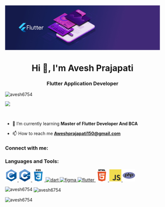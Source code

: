 ![logo](https://github.com/Avesh6754/Avesh6754/blob/eea43d610637d5bd0df5b8f3a518bde138135567/Blog-Banner-9.jpg)
<h1 align="center">Hi 👋, I'm Avesh Prajapati</h1>
<h3 align="center">Flutter Application Developer  </h3>

<p align="left"> <img src="https://komarev.com/ghpvc/?username=avesh6754&label=Profile%20views&color=0e75b6&style=flat" alt="avesh6754" /> </p>

<p align="left"> <a href="https://github.com/ryo-ma/github-profile-trophy"><img src="[![trophy](https://github-profile-trophy.vercel.app/?username=ryo-ma)alt="avesh6754" /></a> </p>

<p align="left"> <a href="https://twitter.com/" target="blank"><img src="https://img.shields.io/twitter/follow/?logo=twitter&style=for-the-badge" alt="" /></a> </p>

- 🌱 I’m currently learning **Master of Flutter Developer And BCA**

- 📫 How to reach me **Aweshprajapati150@gmail.com**

<h3 align="left">Connect with me:</h3>
<p align="left">
</p>

<h3 align="left">Languages and Tools:</h3>
<p align="left"> <a href="https://www.cprogramming.com/" target="_blank" rel="noreferrer"> <img src="https://raw.githubusercontent.com/devicons/devicon/master/icons/c/c-original.svg" alt="c" width="40" height="40"/> </a> <a href="https://www.w3schools.com/cpp/" target="_blank" rel="noreferrer"> <img src="https://raw.githubusercontent.com/devicons/devicon/master/icons/cplusplus/cplusplus-original.svg" alt="cplusplus" width="40" height="40"/> </a> <a href="https://www.w3schools.com/css/" target="_blank" rel="noreferrer"> <img src="https://raw.githubusercontent.com/devicons/devicon/master/icons/css3/css3-original-wordmark.svg" alt="css3" width="40" height="40"/> </a> <a href="https://dart.dev" target="_blank" rel="noreferrer"> <img src="https://www.vectorlogo.zone/logos/dartlang/dartlang-icon.svg" alt="dart" width="40" height="40"/> </a> <a href="https://www.figma.com/" target="_blank" rel="noreferrer"> <img src="https://www.vectorlogo.zone/logos/figma/figma-icon.svg" alt="figma" width="40" height="40"/> </a> <a href="https://flutter.dev" target="_blank" rel="noreferrer"> <img src="https://www.vectorlogo.zone/logos/flutterio/flutterio-icon.svg" alt="flutter" width="40" height="40"/> </a> <a href="https://www.w3.org/html/" target="_blank" rel="noreferrer"> <img src="https://raw.githubusercontent.com/devicons/devicon/master/icons/html5/html5-original-wordmark.svg" alt="html5" width="40" height="40"/> </a> <a href="https://developer.mozilla.org/en-US/docs/Web/JavaScript" target="_blank" rel="noreferrer"> <img src="https://raw.githubusercontent.com/devicons/devicon/master/icons/javascript/javascript-original.svg" alt="javascript" width="40" height="40"/> </a> <a href="https://www.php.net" target="_blank" rel="noreferrer"> <img src="https://raw.githubusercontent.com/devicons/devicon/master/icons/php/php-original.svg" alt="php" width="40" height="40"/> </a> </p>

<p><img align="left" src="https://github-readme-stats.vercel.app/api/top-langs?username=avesh6754&show_icons=true&locale=en&layout=compact" alt="avesh6754" /></p>

<p>&nbsp;<img align="center" src="https://github-readme-stats.vercel.app/api?username=avesh6754&show_icons=true&locale=en" alt="avesh6754" /></p>

<p><img align="center" src="https://github-readme-streak-stats.herokuapp.com/?user=avesh6754&" alt="avesh6754" /></p>

